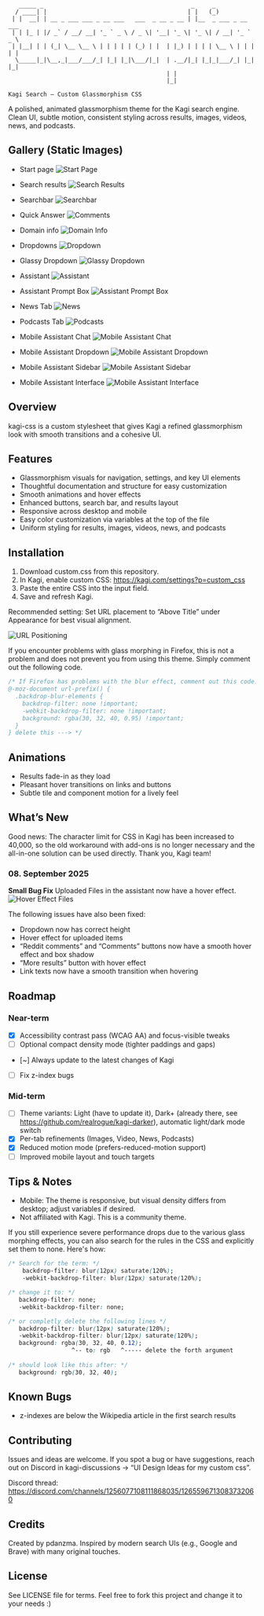 ```text
   _____ _                                          _     _               
  / ____| |                                        | |   (_)              
 | |  __| | __ _ ___ ___ _ __ ___   ___  _ __ _ __ | |__  _ ___ _ __ ___  
 | | |_ | |/ _` / __/ __| '_ ` _ \ / _ \| '__| '_ \| '_ \| / __| '_ ` _ \ 
 | |__| | | (_| \__ \__ \ | | | | | (_) | |  | |_) | | | | \__ \ | | | | |
  \_____|_|\__,_|___/___/_| |_| |_|\___/|_|  | .__/|_| |_|_|___/_| |_| |_|
                                             | |                          
                                             |_|                          
                                                                                                                                                                                                  
Kagi Search — Custom Glassmorphism CSS
```
A polished, animated glassmorphism theme for the Kagi search engine. Clean UI, subtle motion, consistent styling across results, images, videos, news, and podcasts.

## Gallery (Static Images)

- Start page
![Start Page](images/startpage.png)

- Search results
![Search Results](images/search-results.png)

- Searchbar
![Searchbar](images/search-bar.png)

- Quick Answer
![Comments](images/quick-answer.png)

- Domain info
![Domain Info](images/domain-info.png)

- Dropdowns
![Dropdown](images/dropdown.png)

- Glassy Dropdown
![Glassy Dropdown](images/glassy-dropdown.png)

- Assistant
![Assistant](images/assistant.png)

- Assistant Prompt Box
![Assistant Prompt Box](images/prompt-box.png)

- News Tab
![News](images/news.png)

- Podcasts Tab
![Podcasts](images/podcasts.png)

- Mobile Assistant Chat
![Mobile Assistant Chat](images/mobile-assistant-chat.png)

- Mobile Assistant Dropdown
![Mobile Assistant Dropdown](images/mobile-assistant-dropdown.png)

- Mobile Assistant Sidebar
![Mobile Assistant Sidebar](images/mobile-assistant-sidebar.png)

- Mobile Assistant Interface
![Mobile Assistant Interface](images/mobile-interface-assistant.png)

## Overview

kagi-css is a custom stylesheet that gives Kagi a refined glassmorphism look with smooth transitions and a cohesive UI.

## Features

- Glassmorphism visuals for navigation, settings, and key UI elements
- Thoughtful documentation and structure for easy customization
- Smooth animations and hover effects
- Enhanced buttons, search bar, and results layout
- Responsive across desktop and mobile
- Easy color customization via variables at the top of the file
- Uniform styling for results, images, videos, news, and podcasts

## Installation

1) Download custom.css from this repository.
2) In Kagi, enable custom CSS: https://kagi.com/settings?p=custom_css
3) Paste the entire CSS into the input field.
4) Save and refresh Kagi.

Recommended setting: Set URL placement to “Above Title” under Appearance for best visual alignment.

![URL Positioning](images/url-positioning.png)

If you encounter problems with glass morphing in Firefox, this is not a problem and does not prevent you from using this theme. Simply comment out the following code.

```css
/* If Firefox has problems with the blur effect, comment out this code. <--- delete this line
@-moz-document url-prefix() {
  .backdrop-blur-elements {
    backdrop-filter: none !important;
    -webkit-backdrop-filter: none !important;
    background: rgba(30, 32, 40, 0.95) !important;
  }
} delete this ---> */ 
```

## Animations

- Results fade-in as they load
- Pleasant hover transitions on links and buttons
- Subtle tile and component motion for a lively feel

## What’s New

Good news: The character limit for CSS in Kagi has been increased to 40,000, so the old workaround with add-ons is no longer necessary and the all-in-one solution can be used directly. Thank you, Kagi team! 

### 08. September 2025

**Small Bug Fix**
Uploaded Files in the assistant now have a hover effect.
![Hover Effect Files](images/files-prompt-box.gif)

The following issues have also been fixed:
- Dropdown now has correct height
- Hover effect for uploaded items
- “Reddit comments” and “Comments” buttons now have a smooth hover effect and box shadow
- “More results” button with hover effect
- Link texts now have a smooth transition when hovering

## Roadmap

### Near-term
- [x] Accessibility contrast pass (WCAG AA) and focus-visible tweaks
- [ ] Optional compact density mode (tighter paddings and gaps)
- [~] Always update to the latest changes of Kagi
- [ ] Fix z-index bugs

### Mid-term
- [ ] Theme variants: Light (have to update it), Dark+ (already there, see https://github.com/realrogue/kagi-darker), automatic light/dark mode switch
- [x] Per-tab refinements (Images, Video, News, Podcasts)
- [x] Reduced motion mode (prefers-reduced-motion support)
- [ ] Improved mobile layout and touch targets

## Tips & Notes

- Mobile: The theme is responsive, but visual density differs from desktop; adjust variables if desired.
- Not affiliated with Kagi. This is a community theme.

If you still experience severe performance drops due to the various glass morphing effects, you can also search for the rules in the CSS and explicitly set them to none. Here's how:
```css
/* Search for the term: */
    backdrop-filter: blur(12px) saturate(120%);
    -webkit-backdrop-filter: blur(12px) saturate(120%);

/* change it to: */
   backdrop-filter: none;
   -webkit-backdrop-filter: none;

/* or completly delete the following lines */
   backdrop-filter: blur(12px) saturate(120%);
   -webkit-backdrop-filter: blur(12px) saturate(120%);
   background: rgba(30, 32, 40, 0.12);
                  ^-- to: rgb   ^----- delete the forth argument
   
/* should look like this after: */
   background: rgb(30, 32, 40);
```

## Known Bugs

- z-indexes are below the Wikipedia article in the first search results

## Contributing

Issues and ideas are welcome. If you spot a bug or have suggestions, reach out on Discord in kagi-discussions → “UI Design Ideas for my custom css”.

Discord thread: https://discord.com/channels/1256077108111868035/1265596713083732060

## Credits

Created by pdanzma. Inspired by modern search UIs (e.g., Google and Brave) with many original touches.

## License

See LICENSE file for terms. Feel free to fork this project and change it to your needs :)
